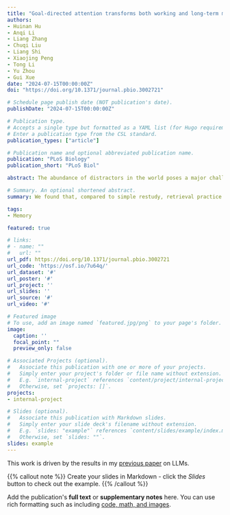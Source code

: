 ```yaml
---
title: "Goal-directed attention transforms both working and long-term memory representations in the human parietal cortex"
authors:
- Huinan Hu
- Anqi Li
- Liang Zhang
- Chuqi Liu
- Liang Shi
- Xiaojing Peng
- Tong Li
- Yu Zhou
- Gui Xue
date: "2024-07-15T00:00:00Z"
doi: "https://doi.org/10.1371/journal.pbio.3002721"

# Schedule page publish date (NOT publication's date).
publishDate: "2024-07-15T00:00:00Z"

# Publication type.
# Accepts a single type but formatted as a YAML list (for Hugo requirements).
# Enter a publication type from the CSL standard.
publication_types: ["article"]

# Publication name and optional abbreviated publication name.
publication: "PLoS Biology"
publication_short: "PLoS Biol"

abstract: The abundance of distractors in the world poses a major challenge to our brain's limited processing capacity, but little is known about how selective attention modulates stimulus representations in the brain to reduce interference and support durable target memory. Here, we collected functional magnetic resonance imaging (fMRI) data in a selective attention task in which target and distractor pictures of different visual categories were simultaneously presented. Participants were asked to selectively process the target according to the effective cue, either before the encoding period (i.e., perceptual attention) or the maintenance period (i.e., reflective attention). On the next day, participants were asked to perform a memory recognition task in the scanner in which the targets, distractors, and novel items were presented in a pseudorandom order. Behavioral results showed that perceptual attention was better at enhancing target memory and reducing distractor memory than reflective attention, although the overall memory capacity (memory for both target and distractor) was comparable. Using multiple-voxel pattern analysis of the neural data, we found more robust target representation and weaker distractor representation in working memory for perceptual attention than for reflective attention. Interestingly, perceptual attention partially shifted the regions involved in maintaining the target representation from the visual cortex to the parietal cortex. Furthermore, the targets and distractors simultaneously presented in the perceptual attention condition showed reduced pattern similarity in the parietal cortex during retrieval compared to items not presented together. This neural pattern repulsion positively correlated with individuals' recognition of both targets and distractors. These results emphasize the critical role of selective attention in transforming memory representations to reduce interference and improve long-term memory performance.

# Summary. An optional shortened abstract.
summary: We found that, compared to simple restudy, retrieval practice was associated with better memory updating without suppressing the old memories. Furthermore, by tracking the neural evidence of old and new memories during both final memory and updating, we demonstrated that superior memory updating under retrieval practice could be achieved by multiple mechanisms. These results provide important insights into the neural mechanisms of memory updating.

tags:
- Memory

featured: true

# links:
# - name: ""
#   url: ""
url_pdf: https://doi.org/10.1371/journal.pbio.3002721
url_code: 'https://osf.io/7u64q/'
url_dataset: '#'
url_poster: '#'
url_project: ''
url_slides: ''
url_source: '#'
url_video: '#'

# Featured image
# To use, add an image named `featured.jpg/png` to your page's folder. 
image:
  caption: ''
  focal_point: ""
  preview_only: false

# Associated Projects (optional).
#   Associate this publication with one or more of your projects.
#   Simply enter your project's folder or file name without extension.
#   E.g. `internal-project` references `content/project/internal-project/index.md`.
#   Otherwise, set `projects: []`.
projects:
- internal-project

# Slides (optional).
#   Associate this publication with Markdown slides.
#   Simply enter your slide deck's filename without extension.
#   E.g. `slides: "example"` references `content/slides/example/index.md`.
#   Otherwise, set `slides: ""`.
slides: example
---
```


This work is driven by the results in my [previous paper](/publication/conference-paper/) on LLMs.

{{% callout note %}}
Create your slides in Markdown - click the *Slides* button to check out the example.
{{% /callout %}}

Add the publication's **full text** or **supplementary notes** here. You can use rich formatting such as including [code, math, and images](https://docs.hugoblox.com/content/writing-markdown-latex/).

